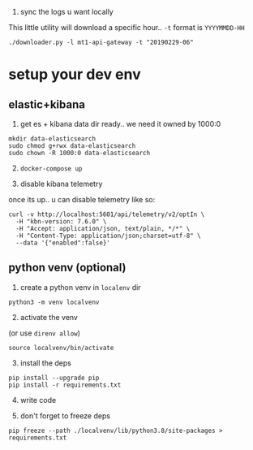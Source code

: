 


1. sync the logs u want locally

This little utility will download a specific hour.. `-t` format is `YYYYMMDD-HH`

```
./downloader.py -l mt1-api-gateway -t "20190229-06"
```



# setup your dev env

## elastic+kibana

1. get es + kibana data dir ready.. we need it owned by 1000:0

```
mkdir data-elasticsearch
sudo chmod g+rwx data-elasticsearch
sudo chown -R 1000:0 data-elasticsearch
```

2. `docker-compose up`

3. disable kibana telemetry


once its up.. u can disable telemetry like so:

```
curl -v http://localhost:5601/api/telemetry/v2/optIn \
  -H "kbn-version: 7.6.0" \
  -H "Accept: application/json, text/plain, */*" \
  -H "Content-Type: application/json;charset=utf-8" \
  --data '{"enabled":false}'
```


## python venv (optional)
1. create a python venv in `localenv` dir

```
python3 -m venv localvenv
```


2. activate the venv

(or use `direnv allow`)

```
source localvenv/bin/activate
```


3. install the deps

```
pip install --upgrade pip
pip install -r requirements.txt
```

4. write code

5. don't forget to freeze deps

```
pip freeze --path ./localvenv/lib/python3.8/site-packages > requirements.txt
```


